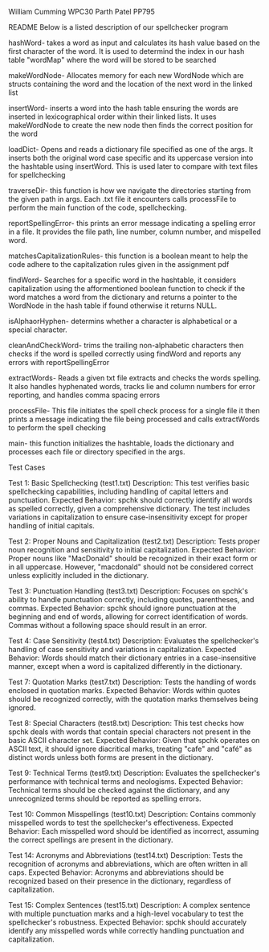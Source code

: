 William Cumming WPC30 
Parth Patel PP795

README
Below is a listed description of our spellchecker program

hashWord- takes a word as input and calculates its hash value based on the first character of the word. It is used to determind the index in our hash table "wordMap" where the word will be stored to be searched

makeWordNode- Allocates memory for each new WordNode which are structs containing the word and the location of the next word in the linked list

insertWord- inserts a word into the hash table ensuring the words are inserted in lexicographical order within their linked lists. It uses makeWordNode to create the new node then finds the correct position for the word

loadDict- Opens and reads a dictionary file specified as one of the args. It inserts both the original word case specific and its uppercase version into the hashtable using insertWord. This is used later to compare with text files for spellchecking

traverseDir- this function is how we navigate the directories starting from the given path in args. Each .txt file it encounters calls processFile to perform the main function of the code, spellchecking.

reportSpellingError- this prints an error message indicating a spelling error in a file. It provides the file path, line number, column number, and mispelled word.

matchesCapitalizationRules- this function is a boolean meant to help the code adhere to the capitalization rules given in the assignment pdf

findWord- Searches for a specific word in the hashtable, it considers capitalization using the afformentioned boolean function to check if the word matches a word from the dictionary and returns a pointer to the WordNode in the hash table if found otherwise it returns NULL.

isAlphaorHyphen- determins whether a character is alphabetical or a special character.

cleanAndCheckWord- trims the trailing non-alphabetic characters then checks if the word is spelled correctly using findWord and reports any errors with reportSpellingError

extractWords- Reads a given txt file extracts and checks the words spelling. It also handles hyphenated words, tracks lie and column numbers for error reporting, and handles comma spacing errors

processFile- This file initiates the spell check process for a single file it then prints a message indicating the file being processed and calls extractWords to perform the spell checking

main- this function initializes the hashtable, loads the dictionary and processes each file or directory specified in the args.

Test Cases

Test 1: Basic Spellchecking (test1.txt)
Description: This test verifies basic spellchecking capabilities, including handling of capital letters and punctuation.
Expected Behavior: spchk should correctly identify all words as spelled correctly, given a comprehensive dictionary. The test includes variations in capitalization to ensure case-insensitivity except for proper handling of initial capitals.

Test 2: Proper Nouns and Capitalization (test2.txt)
Description: Tests proper noun recognition and sensitivity to initial capitalization.
Expected Behavior: Proper nouns like "MacDonald" should be recognized in their exact form or in all uppercase. However, "macdonald" should not be considered correct unless explicitly included in the dictionary.

Test 3: Punctuation Handling (test3.txt)
Description: Focuses on spchk's ability to handle punctuation correctly, including quotes, parentheses, and commas.
Expected Behavior: spchk should ignore punctuation at the beginning and end of words, allowing for correct identification of words. Commas without a following space should result in an error.

Test 4: Case Sensitivity (test4.txt)
Description: Evaluates the spellchecker's handling of case sensitivity and variations in capitalization.
Expected Behavior: Words should match their dictionary entries in a case-insensitive manner, except when a word is capitalized differently in the dictionary.

Test 7: Quotation Marks (test7.txt)
Description: Tests the handling of words enclosed in quotation marks.
Expected Behavior: Words within quotes should be recognized correctly, with the quotation marks themselves being ignored.

Test 8: Special Characters (test8.txt)
Description: This test checks how spchk deals with words that contain special characters not present in the basic ASCII character set.
Expected Behavior: Given that spchk operates on ASCII text, it should ignore diacritical marks, treating "cafe" and "café" as distinct words unless both forms are present in the dictionary.

Test 9: Technical Terms (test9.txt)
Description: Evaluates the spellchecker's performance with technical terms and neologisms.
Expected Behavior: Technical terms should be checked against the dictionary, and any unrecognized terms should be reported as spelling errors.

Test 10: Common Misspellings (test10.txt)
Description: Contains commonly misspelled words to test the spellchecker's effectiveness.
Expected Behavior: Each misspelled word should be identified as incorrect, assuming the correct spellings are present in the dictionary.

Test 14: Acronyms and Abbreviations (test14.txt)
Description: Tests the recognition of acronyms and abbreviations, which are often written in all caps.
Expected Behavior: Acronyms and abbreviations should be recognized based on their presence in the dictionary, regardless of capitalization.

Test 15: Complex Sentences (test15.txt)
Description: A complex sentence with multiple punctuation marks and a high-level vocabulary to test the spellchecker's robustness.
Expected Behavior: spchk should accurately identify any misspelled words while correctly handling punctuation and capitalization.
